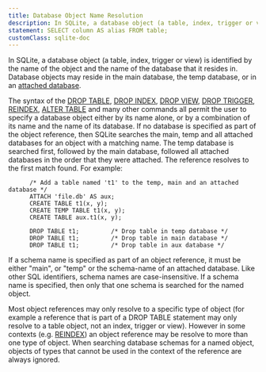 ```yaml
---
title: Database Object Name Resolution
description: In SQLite, a database object (a table, index, trigger or view) is identified by the name of the object and the name of the database that it resides in.
statement: SELECT column AS alias FROM table;
customClass: sqlite-doc
---
```


In SQLite, a database object (a table, index, trigger or view) is
identified by the name of the object and the name of the database that
it resides in. Database objects may reside in the main database, the
temp database, or in an [attached database](lang_attach).

The syntax of the [DROP TABLE](lang_droptable), [DROP
INDEX](lang_dropindex), [DROP VIEW](lang_dropview), [DROP
TRIGGER](lang_droptrigger), [REINDEX](lang_reindex), [ALTER
TABLE](lang_altertable) and many other commands all permit the user to
specify a database object either by its name alone, or by a combination
of its name and the name of its database. If no database is specified as
part of the object reference, then SQLite searches the main, temp and
all attached databases for an object with a matching name. The temp
database is searched first, followed by the main database, followed all
attached databases in the order that they were attached. The reference
resolves to the first match found. For example:

          /* Add a table named 't1' to the temp, main and an attached database */
          ATTACH 'file.db' AS aux;
          CREATE TABLE t1(x, y);
          CREATE TEMP TABLE t1(x, y);
          CREATE TABLE aux.t1(x, y);

          DROP TABLE t1;         /* Drop table in temp database */
          DROP TABLE t1;         /* Drop table in main database */
          DROP TABLE t1;         /* Drop table in aux database */

If a schema name is specified as part of an object reference, it must be
either "main", or "temp" or the schema-name of an attached database.
Like other SQL identifiers, schema names are case-insensitive. If a
schema name is specified, then only that one schema is searched for the
named object.

Most object references may only resolve to a specific type of object
(for example a reference that is part of a DROP TABLE statement may only
resolve to a table object, not an index, trigger or view). However in
some contexts (e.g. [REINDEX](lang_reindex)) an object reference may be
resolve to more than one type of object. When searching database schemas
for a named object, objects of types that cannot be used in the context
of the reference are always ignored.
